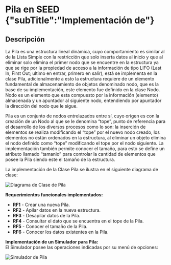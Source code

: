 # Pila en SEED {"subTitle":"Implementación de"}

## Descripción

La Pila es una estructura lineal dinámica, cuyo comportamiento es similar al de la Lista Simple con la restricción que solo inserta datos al inicio y que al eliminar solo elimina el primer nodo que se encuentre en la estructura ya que se rige por la propiedad de acceso a la información de tipo LIFO (Last In, First Out; ultimo en entrar, primero en salir), está se implementa en la clase Pila, adicionalmente a esto la estructura requiere de un elemento fundamental de almacenamiento de objetos denominado nodo, que es la base de su implementación, este elemento fue definido en la clase Nodo. Nodo es un elemento que esta compuesto por la información (elemento) almacenada y un apuntador al siguiente nodo, entendiendo por apuntador la dirección del nodo que le sigue.  
  
Pila es un conjunto de nodos entrelazados entre sí, cuyo origen es con la creación de un Nodo al que se le denomina “tope”, punto de referencia para el desarrollo de los diversos procesos como lo son: la inserción de elementos se realiza modificando el “tope” por el nuevo nodo creado, los elementos no están ordenados en la estructura, al eliminar un objeto elimina el nodo definido como “tope” modificando el tope por el nodo siguiente. La implementación también permite conocer el tamaño, para esto se define un atributo llamado “tamanio” para controlar la cantidad de elementos que posee la Pila siendo este el tamaño de la estructura.  
  
La implementación de la Clase Pila se ilustra en el siguiente diagrama de clase:

![Diagrama de Clase de Pila](/assets/images/stack/Pila_4.jpg)

**Requerimientos funcionales implementados:**  
  
- **RF1** - Crear una nueva Pila.  
- **RF2** - Apilar datos en la nueva estructura.  
- **RF3** - Desapilar datos de la Pila.  
- **RF4** - Consultar el dato que se encuentra en el tope de la Pila.  
- **RF5** - Conocer el tamaño de la Pila.  
- **RF6** - Conocer los datos existentes en la Pila.  
  
**Implementación de un Simulador para Pila:**  
El Simulador posee las operaciones indicadas por su menú de opciones:  
  

![Simulador de Pila](/assets/images/stack/Pila_5.jpg)